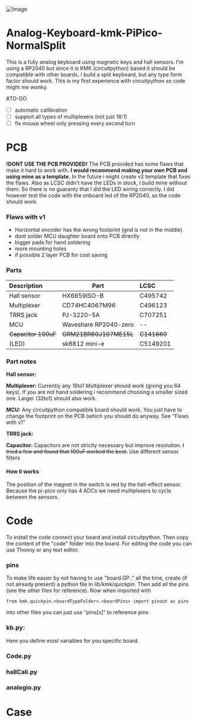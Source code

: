 ![Image](https://github.com/LennartEd/Analog-Keyboard-kmk-PiPico-NormalSplit/blob/main/Images/DSC_0011.JPG)

# Analog-Keyboard-kmk-PiPico-NormalSplit
This is a fully analog keyboard using magnetic keys and hall sensors. I'm using a RP2040 but since it is KMK (circuitpython) based it should be compatible with other boards. I build a split keyboard, but any type form factor should work. 
This is my first experience with circuitpython so code might me wonky.

#TO-DO
- [ ] automatic callibration
- [ ] support all types of multiplexers (not just 16:1)
- [ ] fix mouse wheel only pressing every second turn

# PCB
**!DONT USE THE PCB PROVIDED!**
The PCB provided has some flaws that make it hard to work with.
**I would recommend making your own PCB and using mine as a template.**
In the future i might create v2 template that fixes the flaws.
Also as LCSC didn't have the LEDs in stock, I build mine without them. So there is no guaranty that I did the LED wiring correctly. I did however test the code with the onboard led of the RP2040, so the code should work.

### Flaws with v1
- Horizontal encoder has the wrong footprint (gnd is not in the middle)
- dont solder MCU daughter board onto PCB directly
- bigger pads for hand soldering
- more mounting holes
- if possible 2 layer PCB for cost saving

### Parts
|Description | Part          | LCSC         |
|:-----------| ------------- |:-------------|
| Hall sensor| HX6659ISO-B   | C495742		|
| Multiplexer| CD74HC4067M96 | C496123		|
| TRRS jack  | PJ-3220-5A	 | C707251		|
| MCU		 | Waveshare RP2040-zero| --	|
| ~~Capacitor 100uF~~| ~~GRM21BR60J107ME15L~~| ~~C141660~~|
|(LED)       |sk6812 mini-e  | C5149201     |


### Part notes
**Hall sensor:** 

**Multiplexer:** Currently any 16to1 Multiplexer should work (giving you 64 keys). If you are not hand soldering i recommend choosing a smaller sized one. Larger (32to1) should also work.

**MCU:** Any circuitpython compatible board should work. You just have to change the footprint on the PCB (which you should do anyway. See "Flaws with v1"

**TRRS jack:** 

**Capacitor:** Capacitors are not strictly necessary but improve resolution. ~~I tried a few and found that 100uF worked the best.~~ Use different sensor filters

#### How it works
The position of the magnet in the switch is red by the hall-effect sensor. Because the pi-pico only has 4 ADCs we need multiplexers to cycle between the sensors. 

# Code
To install the code connect your board and install circuitpython. Then copy the content of the "code" folder into the board. For editing the code you can use Thonny or any text editor.

### pins
To make life easier by not having to use "board.GP.." all the time, create (if not already present) a python file in lib/kmk/quickpin. Then add all the pins (see the other files for reference).
Now when imported with 
~~~
from kmk.quickpin.<boardTypeFolder>.<boardPins> import pinout as pins
~~~
into other files you can just use "pins[x]" to reference pins

### kb.py:
Here you define most variables for you specific board.


### Code.py


### hallCali.py


### analogio.py

# Case
